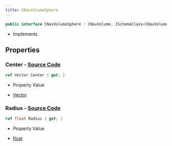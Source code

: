 ```yaml
---
title: CNavVolumeSphere
---
```


```csharp
public interface CNavVolumeSphere : CNavVolume, ISchemaClass<CNavVolume>, ISchemaClass<CNavVolumeSphere>, ISchemaField, ISchemaClass, INativeHandle
```

- Implements

## Properties

### **Center** - [Source Code](https://github.com/swiftly-solution/swiftlys2/blob/main/managed/src/SwiftlyS2.Generated/Schemas/Interfaces/CNavVolumeSphere.cs#L16)

```csharp
ref Vector Center { get; }
```

- Property Value

- [Vector](/docs/api/shared/natives/vector)

### **Radius** - [Source Code](https://github.com/swiftly-solution/swiftlys2/blob/main/managed/src/SwiftlyS2.Generated/Schemas/Interfaces/CNavVolumeSphere.cs#L18)

```csharp
ref float Radius { get; }
```

- Property Value

- [float](https://learn.microsoft.com/dotnet/api/system.single)


